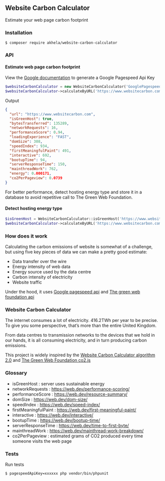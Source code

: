 ## Website Carbon Calculator

Estimate your web page carbon footprint

### Installation

```shell
$ composer require akhela/website-carbon-calculator
```

### API

#### Estimate web page carbon footprint

View the [Google documentation](https://developers.google.com/speed/docs/insights/v5/get-started#APIKey) to generate a Google Pagespeed Api Key

```php
$websiteCarbonCalculator = new WebsiteCarbonCalculator('GooglePagespeedApiKey');
$websiteCarbonCalculator->calculateByURL('https://www.websitecarbon.com/how-does-it-work/')
```

Output

```json
{
  "url": "https://www.websitecarbon.com",
  "isGreenHost": true,
  "bytesTransferred": 135289,
  "networkRequests": 16,
  "performanceScore": 0.94,
  "loadingExperience": "FAST",
  "domSize": 308,
  "speedIndex": 934,
  "firstMeaningfulPaint": 491,
  "interactive": 692, 
  "bootupTime": 94,
  "serverResponseTime": 150,
  "mainthreadWork": 762,
  "energy": 0.000171,
  "co2PerPageview": 0.0739
}
```

For better performance, detect hosting energy type and store it in a database to avoid repetitive call to The Green Web Foundation.

#### Detect hosting energy type

```php
$isGreenHost = WebsiteCarbonCalculator::isGreenHost('https://www.websitecarbon.com')
$websiteCarbonCalculator->calculateByURL('https://www.websitecarbon.com/how-does-it-work/', ['isGreenHost'=>$isGreenHost])
```

### How does it work

Calculating the carbon emissions of website is somewhat of a challenge, but using five key pieces of data we can make a pretty good estimate:

- Data transfer over the wire
- Energy intensity of web data
- Energy source used by the data centre
- Carbon intensity of electricity
- Website traffic

Under the hood, it uses [Google pagespeed api](https://developers.google.com/speed/docs/insights/v5/get-started) and [The green web foundation api](https://www.thegreenwebfoundation.org/green-web-check/)

### Website Carbon Calculator

The internet consumes a lot of electricity. 416.2TWh per year to be precise. To give you some perspective, that’s more than the entire United Kingdom.

From data centres to transmission networks to the devices that we hold in our hands, it is all consuming electricity, and in turn producing carbon emissions.

This project is widely inspired by the [Website Carbon Calculator algorithm 2.0](https://gitlab.com/wholegrain/carbon-api-2-0) and [The Green Web Foundation co2.js](https://github.com/thegreenwebfoundation/co2.js)

### Glossary

- isGreenHost : server uses sustainable energy
- networkRequests : https://web.dev/performance-scoring/
- performanceScore : https://web.dev/resource-summary/
- domSize : https://web.dev/dom-size/
- speedIndex : https://web.dev/speed-index/
- firstMeaningfulPaint : https://web.dev/first-meaningful-paint/
- interactive : https://web.dev/interactive/
- bootupTime : https://web.dev/bootup-time/
- serverResponseTime : https://web.dev/time-to-first-byte/
- mainthreadWork : https://web.dev/mainthread-work-breakdown/
- co2PerPageview : estimated grams of CO2 produced every time someone visits the web page

### Tests

Run tests 
```shell
$ pagespeedApiKey=xxxxxx php vendor/bin/phpunit
```
